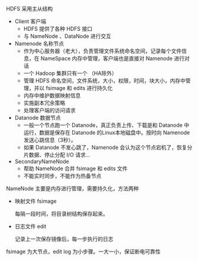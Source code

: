 HDFS 采用主从结构

+ Client 客户端
  + HDFS 提供了各种 HDFS 接口
  + 与 NameNode 、DataNode 进行交互
+ Namenode 名称节点
  + 作为中心服务器（老大），负责管理文件系统命名空间，记录每个文件信息，在 NameSpace 内存中管理，客户端也是直接对 Namenode 进行对话
  + 一个 Hadoop 集群只有一个 （HA除外）
  + 管理 HDFS 命名空间，文件系统，大小，权限，时间，块大小，内存中管理，并以 fsimage 和 edits 进行持久化
  + 内存中维护数据映射信息
  + 实施副本冗余策略
  + 处理客户端的访问请求
+ Datanode 数据节点
  + 一般一个节点跑一个 Datanode，真正负责上传、下载是和 Datanode 中运行，数据是保存在 Datanode 的Linux本地磁盘中。按时向 Namenode发送心跳信息（3秒）。
  + 如果 Datanode 不发心跳了，Namenode 会认为这个节点宕机了，恢复分片数据、停止分配 I/O 请求...
+ SecondaryNameNode 
  + 帮助 NameNode 合并 fsimage 和 edits 文件
  + 不能实时同步，不能作为热备节点





NameNode 主要是内存进行管理，需要持久化，方法两种

+ 映射文件 fsimage

  每隔一段时间，将目录树结构保存起来。

+ 日志文件 edit

  记录上一次保存镜像后，每一步执行的日志

fsimage 为大节点，edit log 为小步骤。一大一小，保证断电可靠性